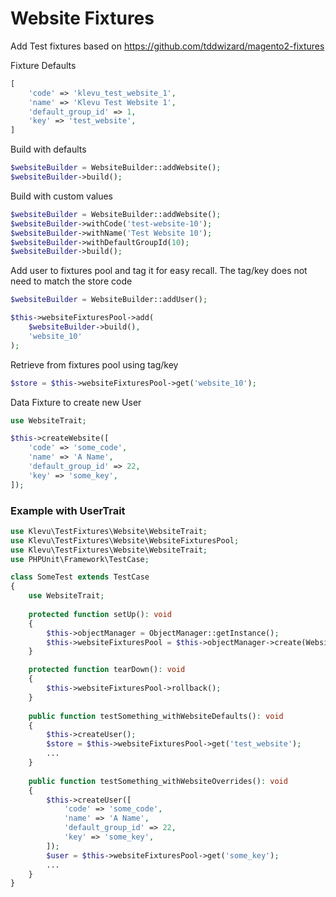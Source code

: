 # Website Fixtures

Add Test fixtures based on https://github.com/tddwizard/magento2-fixtures

Fixture Defaults
```php
[
    'code' => 'klevu_test_website_1',
    'name' => 'Klevu Test Website 1',
    'default_group_id' => 1,
    'key' => 'test_website',
]
```
Build with defaults
```php
$websiteBuilder = WebsiteBuilder::addWebsite();
$websiteBuilder->build();
```
Build with custom values
```php
$websiteBuilder = WebsiteBuilder::addWebsite();
$websiteBuilder->withCode('test-website-10');
$websiteBuilder->withName('Test Website 10');
$websiteBuilder->withDefaultGroupId(10);
$websiteBuilder->build();
```
Add user to fixtures pool and tag it for easy recall.
The tag/key does not need to match the store code
```php
$websiteBuilder = WebsiteBuilder::addUser();

$this->websiteFixturesPool->add(
    $websiteBuilder->build(),
    'website_10'
);
```
Retrieve from fixtures pool using tag/key
```php
$store = $this->websiteFixturesPool->get('website_10');
```

Data Fixture to create new User
```php
use WebsiteTrait;

$this->createWebsite([
    'code' => 'some_code',
    'name' => 'A Name',
    'default_group_id' => 22,
    'key' => 'some_key',
]);
```

### Example with UserTrait

```php
use Klevu\TestFixtures\Website\WebsiteTrait;
use Klevu\TestFixtures\Website\WebsiteFixturesPool;
use Klevu\TestFixtures\Website\WebsiteTrait;
use PHPUnit\Framework\TestCase;

class SomeTest extends TestCase
{
    use WebsiteTrait;
     
    protected function setUp(): void
    {
        $this->objectManager = ObjectManager::getInstance();
        $this->websiteFixturesPool = $this->objectManager->create(WebsiteFixturesPool::class);
    }

    protected function tearDown(): void
    {
        $this->websiteFixturesPool->rollback();
    }
    
    public function testSomething_withWebsiteDefaults(): void
    {
        $this->createUser();
        $store = $this->websiteFixturesPool->get('test_website');
        ...
    }
    
    public function testSomething_withWebsiteOverrides(): void 
    {
        $this->createUser([
            'code' => 'some_code',
            'name' => 'A Name',
            'default_group_id' => 22,
            'key' => 'some_key',
        ]);
        $user = $this->websiteFixturesPool->get('some_key');
        ...
    }
}
```
